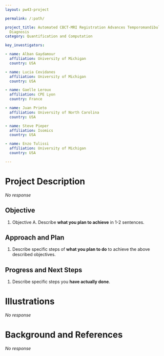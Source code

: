 ```yaml
---
layout: pw43-project

permalink: /:path/

project_title: Automated CBCT-MRI Registration Advances Temporomandibular Degenerative Joint Disease
  Diagnosis
category: Quantification and Computation

key_investigators:

- name: Alban Gaydamour
  affiliation: University of Michigan
  country: USA

- name: Lucia Cevidanes
  affiliation: University of Michigan
  country: USA

- name: Gaelle Leroux
  affiliation: CPE Lyon
  country: France

- name: Juan Prieto
  affiliation: University of North Carolina
  country: USA

- name: Steve Pieper
  affiliation: Isomics
  country: USA

- name: Enzo Tulissi
  affiliation: University of Michigan
  country: USA

---
```


# Project Description

<!-- Add a short paragraph describing the project. -->


_No response_



## Objective

<!-- Describe here WHAT you would like to achieve (what you will have as end result). -->


1. Objective A. Describe **what you plan to achieve** in 1-2 sentences.




## Approach and Plan

<!-- Describe here HOW you would like to achieve the objectives stated above. -->


1. Describe specific steps of **what you plan to do** to achieve the above described objectives.




## Progress and Next Steps

<!-- Update this section as you make progress, describing of what you have ACTUALLY DONE.
     If there are specific steps that you could not complete then you can describe them here, too. -->


1. Describe specific steps you **have actually done**.




# Illustrations

<!-- Add pictures and links to videos that demonstrate what has been accomplished. -->


_No response_



# Background and References

<!-- If you developed any software, include link to the source code repository.
     If possible, also add links to sample data, and to any relevant publications. -->


_No response_

